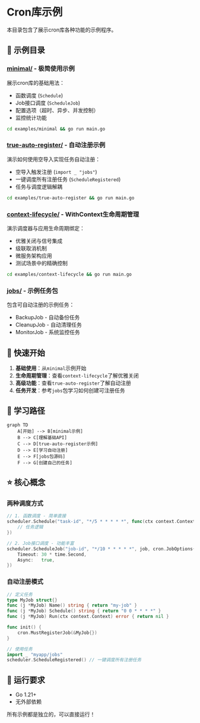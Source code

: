 # Cron库示例

本目录包含了展示cron库各种功能的示例程序。

## 📁 示例目录

### [minimal/](./minimal/) - 极简使用示例
展示cron库的基础用法：
- 函数调度 (`Schedule`)  
- Job接口调度 (`ScheduleJob`)
- 配置选项（超时、异步、并发控制）
- 监控统计功能

```bash
cd examples/minimal && go run main.go
```

### [true-auto-register/](./true-auto-register/) - 自动注册示例  
演示如何使用空导入实现任务自动注册：
- 空导入触发注册 (`import _ "jobs"`)
- 一键调度所有注册任务 (`ScheduleRegistered`)
- 任务与调度逻辑解耦

```bash
cd examples/true-auto-register && go run main.go
```

### [context-lifecycle/](./context-lifecycle/) - WithContext生命周期管理
演示调度器与应用生命周期绑定：
- 优雅关闭与信号集成
- 级联取消机制
- 微服务架构应用
- 测试场景中的精确控制

```bash
cd examples/context-lifecycle && go run main.go
```

### [jobs/](./jobs/) - 示例任务包
包含可自动注册的示例任务：
- BackupJob - 自动备份任务
- CleanupJob - 自动清理任务  
- MonitorJob - 系统监控任务

## 🚀 快速开始

1. **基础使用**：从`minimal`示例开始
2. **生命周期管理**：查看`context-lifecycle`了解优雅关闭
3. **高级功能**：查看`true-auto-register`了解自动注册
4. **任务开发**：参考`jobs`包学习如何创建可注册任务

## 📖 学习路径

```mermaid
graph TD
    A[开始] --> B[minimal示例]
    B --> C[理解基础API]
    C --> D[true-auto-register示例]
    D --> E[学习自动注册]
    E --> F[jobs包源码]
    F --> G[创建自己的任务]
```

## ⭐ 核心概念

### 两种调度方式
```go
// 1. 函数调度 - 简单直接
scheduler.Schedule("task-id", "*/5 * * * * *", func(ctx context.Context) {
    // 任务逻辑
})

// 2. Job接口调度 - 功能丰富
scheduler.ScheduleJob("job-id", "*/10 * * * * *", job, cron.JobOptions{
    Timeout: 30 * time.Second,
    Async:   true,
})
```

### 自动注册模式
```go
// 定义任务
type MyJob struct{}
func (j *MyJob) Name() string { return "my-job" }
func (j *MyJob) Schedule() string { return "0 0 * * * *" }
func (j *MyJob) Run(ctx context.Context) error { return nil }

func init() {
    cron.MustRegisterJob(&MyJob{})
}

// 使用任务
import _ "myapp/jobs"
scheduler.ScheduleRegistered() // 一键调度所有注册任务
```

## 🔧 运行要求

- Go 1.21+
- 无外部依赖

所有示例都是独立的，可以直接运行！